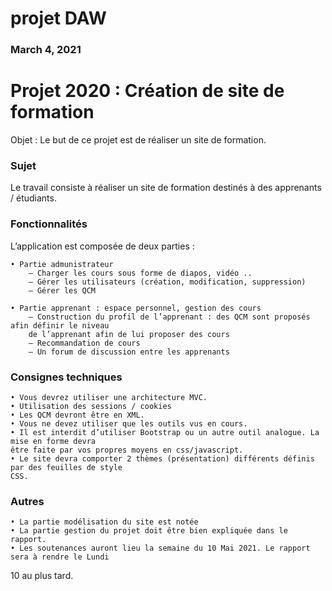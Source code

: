 # projet DAW
### March 4, 2021
# Projet 2020 : Création de site de formation
Objet : Le but de ce projet est de réaliser un site de formation.
### Sujet
Le travail consiste à réaliser un site de formation destinés à des apprenants / étudiants.

### Fonctionnalités
L’application est composée de deux parties :

    • Partie admunistrateur
        – Charger les cours sous forme de diapos, vidéo ..
        – Gérer les utilisateurs (création, modification, suppression)
        – Gérer les QCM
        
    • Partie apprenant : espace personnel, gestion des cours
        – Construction du profil de l’apprenant : des QCM sont proposés afin définir le niveau
        de l’apprenant afin de lui proposer des cours
        – Recommandation de cours
        – Un forum de discussion entre les apprenants
### Consignes techniques
    • Vous devrez utiliser une architecture MVC.
    • Utilisation des sessions / cookies
    • Les QCM devront être en XML.
    • Vous ne devez utiliser que les outils vus en cours.
    • Il est interdit d’utiliser Bootstrap ou un autre outil analogue. La mise en forme devra
    être faite par vos propres moyens en css/javascript.
    • Le site devra comporter 2 thèmes (présentation) différents définis par des feuilles de style
    CSS.

### Autres
    • La partie modélisation du site est notée
    • La partie gestion du projet doit être bien expliquée dans le rapport.
    • Les soutenances auront lieu la semaine du 10 Mai 2021. Le rapport sera à rendre le Lundi
10 au plus tard.
